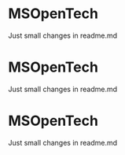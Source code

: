 # MSOpenTech

Just small changes in readme.md
# MSOpenTech

Just small changes in readme.md
# MSOpenTech

Just small changes in readme.md


